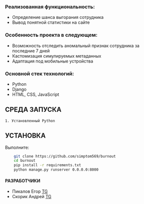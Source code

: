 ### Реализованная функциональность:
- Определение шанса выгорания сотрудника
- Вывод понятной статистики на сайте


### Особенность проекта в следующем:
- Возможность отследить аномальный признак сотрудника за последние 7 дней
- Кастомизация симулируемых метаданных
- Адаптация под мобильные устройства


### Основной стек технологий:
- Python
- Django
- HTML, CSS, JavaScript



## СРЕДА ЗАПУСКА
    1. Установленный Python


## УСТАНОВКА
Выполните:

```bash
    git clone https://github.com/simptom569/burnout
    cd burnout
    pip install -r requirements.txt
    python manage.py runserver 0.0.0.0:8000
```
    

#### РАЗРАБОТЧИКИ

- Пикалов Егор [TG](https://t.me/Simptom569)
- Скорик Андрей [TG](https://t.me/Veg4as)
